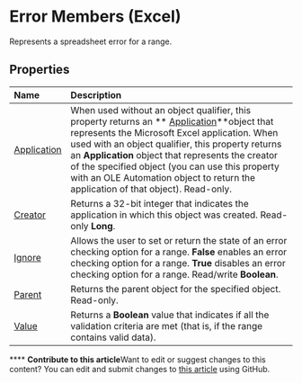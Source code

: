 
# Error Members (Excel)
Represents a spreadsheet error for a range.

## Properties



|**Name**|**Description**|
|:-----|:-----|
| [Application](baa1fcf7-3919-cef5-b280-3c1d64cf3093.md)|When used without an object qualifier, this property returns an  ** [Application](19b73597-5cf9-4f56-8227-b5211f657f6f.md)**object that represents the Microsoft Excel application. When used with an object qualifier, this property returns an  **Application** object that represents the creator of the specified object (you can use this property with an OLE Automation object to return the application of that object). Read-only.|
| [Creator](88dd1cda-72a2-18bd-e6aa-83b5414767cd.md)|Returns a 32-bit integer that indicates the application in which this object was created. Read-only  **Long**.|
| [Ignore](2e1eea04-fa93-86ed-670a-23246dddfbfe.md)|Allows the user to set or return the state of an error checking option for a range.  **False** enables an error checking option for a range. **True** disables an error checking option for a range. Read/write **Boolean**.|
| [Parent](507e5dd5-d19e-8b32-9f63-65632815c8f3.md)|Returns the parent object for the specified object. Read-only.|
| [Value](66a219d0-580d-899a-a19a-16145eddfa53.md)|Returns a  **Boolean** value that indicates if all the validation criteria are met (that is, if the range contains valid data).|

****   **Contribute to this article**Want to edit or suggest changes to this content? You can edit and submit changes to  [this article](https://github.com/jhershey00/VBA_Excel_Test/OpenXMLCon/articles/9be927f4-9a22-d1b8-68ab-f1a003d59bd6.md) using GitHub.


